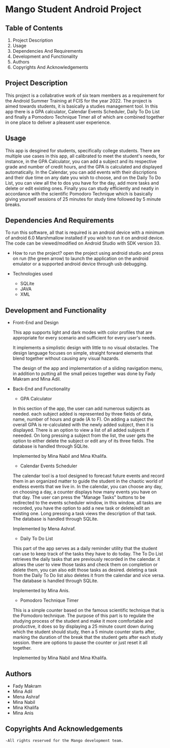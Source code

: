 # Mango Student Android Project

## Table of Contents

1. Project Description 
2. Usage
3. Dependencies And Requirements
4. Development and Functionality
5. Authors
6. Copyrights And Acknowledgements

## Project Description 

This project is a collabrative work of six team members as a requirement for the Android Summer Training at FCIS for the year 2022. The project is aimed towards students, it is basically a studies management tool. In this app there is a GPA calculator, Calendar Events Scheduler, Daily To Do List and finally a Pomodoro Technique Timer all of which are combined together in one place to deliver a pleasent user experience. 

## Usage

This app is desgined for students, specifically college students. There are multiple use cases in this app, all calibrated to meet the student's needs, for instance, in the GPA Calculator, you can add a subject and its respective grade and number of credit hours, and the GPA is calculated and displayed automatically. In the Calendar, you can add events with their discriptions and their due time on any date you wish to choose, and on the Daily To Do List, you can view all the to dos you have for the day, add more tasks and delete or edit existing ones. Finally you can study efficiently and neatly in accordance with the scientific Pomodoro Technique which is basically giving yourself sessions of 25 minutes for study time followed by 5 minute breaks.



## Dependencies And Requirements

To run this software, all that is required is an android device with a minimum of android 6.0 Marshmallow installed if you wish to run it on android device.
The code can be viewed/modified on Android Studio with SDK version 33.



- How to run the project?
    open the project using android studio and press on run (the green arrow) to launch the application on the android emulator or a supported android device through       usb debugging.

- Technologies used
    - SQLite
    - JAVA
    - XML


## Development and Functionality



- Front-End and Design

    This app supports light and dark modes with color profiles that are appropriate for every scenario and sufficient for every user's needs.

    It implements a simplistic design with little to no visual obstacles. The design language focuses on simple, straight forward elements that blend together without     causing any visual hazards.

    The design of the app and implementation of a sliding navigation menu, in addition to putting all the small peices together was done by Fady Makram and Mina Adil.

- Back-End and Functionality


    - GPA Calculator

    In this section of the app, the user can add numerous subjects as needed. each subject added is represented by three fields of data, name, number of hours and         grade (A to F). On adding a subject the overall GPA is re-calculated with the newly added subject, then it is displayed. There is an option to view a list of all       added subjects if neeeded. On long pressing a subject from the list, the user gets the option to either delete the subject or edit any of its three fields. The         database is handled through SQLite.

    Implemented by Mina Nabil and Mina Khalifa.

    - Calendar Events Scheduler
    
    The calendar tool is a tool designed to forecast future events and record them in an organized matter to guide the student in the chaotic world of endless events       that we live in. In the calendar, you can choose any day, on choosing a day, a counter displays how many events you have on that day. The user can press the           "Manage Tasks" buttons to be redirected to the events scheduler window, in this window, all tasks are recorded, you have the option to add a new task or               delete/edit an existing one. Long pressing a task views the description of that task. The database is handled through SQLite.

    Implemented by Mena Ashraf.
    
    - Daily To Do List   
    
    This part of the app serves as a daily reminder utility that the student can use to keep track of the tasks they have to do today. The To Do List retrieves the         daily tasks that are previously recorded in the calendar. it allows the user to view those tasks and check them on completion or delete them, you can also edit         those tasks as desired. deleting a task from the Daily To Do list also deletes it from the calendar and vice versa. The database is handled through SQLite.
    
    Implemented by Mina Anis.

    - Pomodoro Technique Timer

    This is a simple counter based on the famous scientific technique that is the Pomodoro technique. The purpose of this part is to regulate the studying process of       the student and make it more comfortable and productive, it does so by displaying a 25 minute count down during which the student should study, then a 5 minute         counter starts after, marking the duration of the break that the student gets after each study session. there are options to pause the counter or just reset it all     together.

    Implemented by Mina Nabil and Mina Khalifa.

## Authors
- Fady Makram
- Mina Adil
- Mena Ashraf
- Mina Nabil
- Mina Khalifa
- Mina Anis

## Copyrights And Acknowledgements

    -All rights reserved for the Mango development team.

